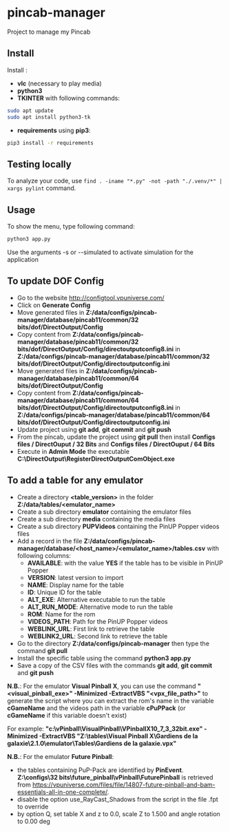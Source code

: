 # pincab-manager

Project to manage my Pincab

## Install

Install :
- **vlc** (necessary to play media)
- **python3**
- **TKINTER** with following commands:
```bash
sudo apt update
sudo apt install python3-tk
```
- **requirements** using **pip3**:
```bash
pip3 install -r requirements
```

## Testing locally

To analyze your code, use  `find . -iname "*.py" -not -path "./.venv/*" | xargs pylint` command.

## Usage

To show the menu, type following command:

```bash
python3 app.py
```

Use the arguments -s or --simulated to activate simulation for the application

## To update DOF Config

- Go to the website http://configtool.vpuniverse.com/ 
- Click on **Generate Config**
- Move generated files in **Z:/data/configs/pincab-manager/database/pincab11/common/32 bits/dof/DirectOutput/Config**
- Copy content from **Z:/data/configs/pincab-manager/database/pincab11/common/32 bits/dof/DirectOutput/Config/directoutputconfig8.ini** in **Z:/data/configs/pincab-manager/database/pincab11/common/32 bits/dof/DirectOutput/Config/directoutputconfig.ini** 
- Move generated files in **Z:/data/configs/pincab-manager/database/pincab11/common/64 bits/dof/DirectOutput/Config**
- Copy content from **Z:/data/configs/pincab-manager/database/pincab11/common/64 bits/dof/DirectOutput/Config/directoutputconfig8.ini** in **Z:/data/configs/pincab-manager/database/pincab11/common/64 bits/dof/DirectOutput/Config/directoutputconfig.ini** 
- Update project using **git add**, **git commit** and **git push**
- From the pincab, update the project using **git pull** then install **Configs files / DirectOuput / 32 Bits** and **Configs files / DirectOuput / 64 Bits**
- Execute in **Admin Mode** the executable **C:\DirectOutput\RegisterDirectOutputComObject.exe**

## To add a table for any emulator

- Create a directory **<table_version>** in the folder **Z:/data/tables/<emulator_name>**
- Create a sub directory **emulator** containing the emulator files 
- Create a sub directory **media** containing the media files
- Create a sub directory **PUPVideos** containing the PinUP Popper videos files
- Add a record in the file **Z:/data/configs/pincab-manager/database/<host_name>/<emulator_name>/tables.csv** with following columns:
    - **AVAILABLE**: with the value **YES** if the table has to be visible in PinUP Popper
    - **VERSION**: latest version to import
    - **NAME**: Display name for the table
    - **ID**: Unique ID for the table
    - **ALT_EXE**: Alternative executable to run the table
    - **ALT_RUN_MODE**: Alternative mode to run the table
    - **ROM**: Name for the rom
    - **VIDEOS_PATH**: Path for the PinUP Popper videos
    - **WEBLINK_URL**: First link to retrieve the table
    - **WEBLINK2_URL**: Second link to retrieve the table
- Go to the directory **Z:/data/configs/pincab-manager** then type the command **git pull**
- Install the specific table using the command **python3 app.py**
- Save a copy of the CSV files with the commands **git add**, **git commit** and **git push**

**N.B.**: For the emulator **Visual Pinball X**, you can use the command **"<visual_pinball_exe>" -Minimized -ExtractVBS "<vpx_file_path>"** to generate the script where you can extract the rom's name in the variable **cGameName** and the videos path in the variable **cPuPPack** (or **cGameName** if this variable doesn't exist)

For example: **"c:\vPinball\VisualPinball\VPinballX10_7_3_32bit.exe" -Minimized -ExtractVBS "Z:\tables\Visual Pinball X\Gardiens de la galaxie\2.1.0\emulator\Tables\Gardiens de la galaxie.vpx"**

**N.B.**: For the emulator **Future Pinball**:
- the tables containing PuP-Pack are identified by **PinEvent**. **Z:\configs\32 bits\future_pinball\vPinball\FuturePinball** is retrieved from https://vpuniverse.com/files/file/14807-future-pinball-and-bam-essentials-all-in-one-complete/. 
- disable the option use_RayCast_Shadows from the script in the file .fpt to override
- by option Q, set table X and z to 0.0, scale Z to 1.500 and angle rotation to 0.00 deg 